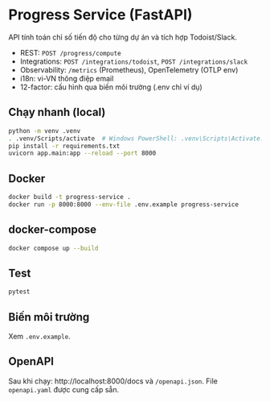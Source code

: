 # Progress Service (FastAPI)

API tính toán chỉ số tiến độ cho từng dự án và tích hợp Todoist/Slack.

- REST: `POST /progress/compute`
- Integrations: `POST /integrations/todoist`, `POST /integrations/slack`
- Observability: `/metrics` (Prometheus), OpenTelemetry (OTLP env)
- i18n: vi-VN thông điệp email
- 12-factor: cấu hình qua biến môi trường (.env chỉ ví dụ)

## Chạy nhanh (local)

```bash
python -m venv .venv
. .venv/Scripts/activate  # Windows PowerShell: .venv\Scripts\Activate.ps1
pip install -r requirements.txt
uvicorn app.main:app --reload --port 8000
```

## Docker

```bash
docker build -t progress-service .
docker run -p 8000:8000 --env-file .env.example progress-service
```

## docker-compose

```bash
docker compose up --build
```

## Test

```bash
pytest
```

## Biến môi trường

Xem `.env.example`.

## OpenAPI

Sau khi chạy: http://localhost:8000/docs và `/openapi.json`. File `openapi.yaml` được cung cấp sẵn.
